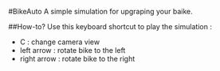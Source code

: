 #BikeAuto
A simple simulation for upgraping your baike.

##How-to?
Use this keyboard shortcut to play the simulation :
- C : change camera view
- left arrow : rotate bike to the left
- right arrow : rotate bike to the right